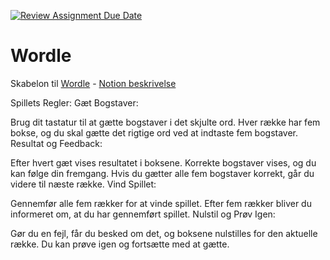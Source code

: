 [![Review Assignment Due Date](https://classroom.github.com/assets/deadline-readme-button-24ddc0f5d75046c5622901739e7c5dd533143b0c8e959d652212380cedb1ea36.svg)](https://classroom.github.com/a/SbgH9FA6)

# Wordle

Skabelon til [Wordle](https://www.nytimes.com/games/wordle/index.html) - [Notion beskrivelse](https://mercantec.notion.site/Wordle-101117d07e79459c8fc5b74e6984516a?pvs=4)

Spillets Regler:
Gæt Bogstaver:

Brug dit tastatur til at gætte bogstaver i det skjulte ord.
Hver række har fem bokse, og du skal gætte det rigtige ord ved at indtaste fem bogstaver.
Resultat og Feedback:

Efter hvert gæt vises resultatet i boksene. Korrekte bogstaver vises, og du kan følge din fremgang.
Hvis du gætter alle fem bogstaver korrekt, går du videre til næste række.
Vind Spillet:

Gennemfør alle fem rækker for at vinde spillet.
Efter fem rækker bliver du informeret om, at du har gennemført spillet.
Nulstil og Prøv Igen:

Gør du en fejl, får du besked om det, og boksene nulstilles for den aktuelle række.
Du kan prøve igen og fortsætte med at gætte.
